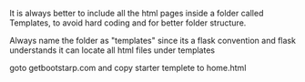 It is always better to include all the html pages inside a folder called Templates, to avoid 
hard coding and for better folder structure.

Always name the folder as "templates" since its a flask convention and flask understands it 
can locate all html files under templates 

goto getbootstarp.com and copy starter templete to home.html
